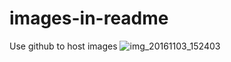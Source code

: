 # images-in-readme
Use github to host images
![img_20161103_152403](https://cloud.githubusercontent.com/assets/24232957/20727613/1be360da-b672-11e6-8613-12b9b8d814ea.png)
